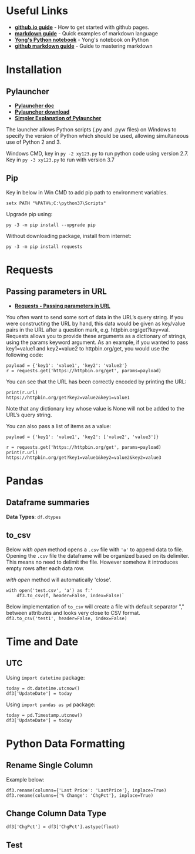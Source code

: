 # Useful Links
- __[github.io guide](https://guides.github.com/features/pages/)__ - How to get started with github pages.
- __[markdown guide](https://markdown-it.github.io/)__ - Quick examples of markdown language
- __[Yong's Python notebook](https://yongks.github.io/python_book/)__ - Yong's notebook on Python
- __[github markdown guide](https://guides.github.com/features/mastering-markdown/)__ - Guide to mastering markdown

# Installation
## Pylauncher
- __[Pylauncher doc](https://www.python.org/dev/peps/pep-0397/)__
- __[Pylauncher download](https://bitbucket.org/vinay.sajip/pylauncher)__
- __[Simpler Explanation of Pylauncher](https://blog.python.org/2011/07/python-launcher-for-windows_11.html)__

The launcher allows Python scripts (.py and .pyw files) on Windows to specify the version of Python which should be used, allowing simultaneous use of Python 2 and 3.

Windows CMD, key in `py -2 xy123.py` to run python code using version 2.7. Key in `py -3 xy123.py` to run with version 3.7

## Pip 
Key in below in Win CMD to add pip path to environment variables.
    
    setx PATH "%PATH%;C:\python37\Scripts"

Upgrade pip using:
    
    py -3 -m pip install --upgrade pip
    
Without downloading package, install from internet:
    
    py -3 -m pip install requests

# Requests
## Passing parameters in URL
- __[Requests - Passing parameters in URL](http://docs.python-requests.org/en/master/user/quickstart/#passing-parameters-in-urls)__ 

You often want to send some sort of data in the URL’s query string. If you were constructing the URL by hand, this data would be given as key/value pairs in the URL after a question mark, e.g. httpbin.org/get?key=val. Requests allows you to provide these arguments as a dictionary of strings, using the params keyword argument. As an example, if you wanted to pass key1=value1 and key2=value2 to httpbin.org/get, you would use the following code:

    payload = {'key1': 'value1', 'key2': 'value2'}
    r = requests.get('https://httpbin.org/get', params=payload)
    
You can see that the URL has been correctly encoded by printing the URL:

    print(r.url)
    https://httpbin.org/get?key2=value2&key1=value1
    
Note that any dictionary key whose value is None will not be added to the URL’s query string.

You can also pass a list of items as a value:

    payload = {'key1': 'value1', 'key2': ['value2', 'value3']}

    r = requests.get('https://httpbin.org/get', params=payload)
    print(r.url)
    https://httpbin.org/get?key1=value1&key2=value2&key2=value3


# Pandas
## Dataframe summaries
__Data Types__: `df.dtypes`

## to_csv
Below *with open* method opens a `.csv` file with `'a'` to append data to file. Opening the `.csv` file the dataframe will be organized based on its delimiter. This means no need to delimit the file. However somehow it introduces empty rows after each data row.

_with open_ method will automatically 'close'.

    with open('test.csv', 'a') as f:' 
        df3.to_csv(f, header=False, index=False)` 

Below implementation of `to_csv` will create a file with default separator "," between attributes and looks very close to CSV format. 
`df3.to_csv('test1', header=False, index=False)` 

# Time and Date 
## UTC 
Using `import datetime` package:

    today = dt.datetime.utcnow()
    df3['UpdateDate'] = today
    
Using `import pandas as pd` package:

    today = pd.Timestamp.utcnow()
    df3['UpdateDate'] = today
    
# Python Data Formatting
## Rename Single Column
Example below:

    df3.rename(columns={'Last Price': 'LastPrice'}, inplace=True)
    df3.rename(columns={'% Change': 'ChgPct'}, inplace=True)

## Change Column Data Type
    df3['ChgPct'] = df3['ChgPct'].astype(float)

## Test